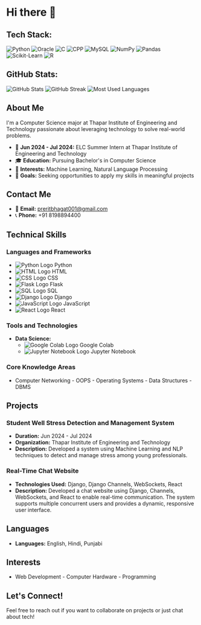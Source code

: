 # Hi there 👋

## Tech Stack:
<p align="left">
  <img src="https://img.shields.io/badge/Python-3776AB?style=for-the-badge&logo=python&logoColor=white" alt="Python"/>
  <img src="https://img.shields.io/badge/Oracle-F80000?style=for-the-badge&logo=oracle&logoColor=white" alt="Oracle"/>
  <img src="https://img.shields.io/badge/C-4EA94B?style=for-the-badge&logo=C&logoColor=white" alt="C"/>
  <img src="https://img.shields.io/badge/C++-4EA94B?style=for-the-badge&logo=C++&logoColor=white" alt="CPP"/>
  <img src="https://img.shields.io/badge/MySQL-4479A1?style=for-the-badge&logo=mysql&logoColor=white" alt="MySQL"/>
  <img src="https://img.shields.io/badge/NumPy-013243?style=for-the-badge&logo=numpy&logoColor=white" alt="NumPy"/>
  <img src="https://img.shields.io/badge/Pandas-150458?style=for-the-badge&logo=pandas&logoColor=white" alt="Pandas"/>
  <img src="https://img.shields.io/badge/Scikit--Learn-F7931E?style=for-the-badge&logo=scikit-learn&logoColor=white" alt="Scikit-Learn"/>
  <img src="https://img.shields.io/badge/R-276DC3?style=for-the-badge&logo=r&logoColor=white" alt="R"/>
</p>

## GitHub Stats:
![GitHub Stats](https://github-readme-stats.vercel.app/api?username=PreritBhagat&show_icons=true&theme=dark)
![GitHub Streak](https://github-readme-streak-stats.herokuapp.com?user=PreritBhagat&theme=dark)
![Most Used Languages](https://github-readme-stats.vercel.app/api/top-langs/?username=PreritBhagat&layout=compact&theme=dark)

## About Me
I'm a Computer Science major at Thapar Institute of Engineering and Technology passionate about leveraging technology to solve real-world problems.

- 🔭 **Jun 2024 - Jul 2024:** ELC Summer Intern at Thapar Institute of Engineering and Technology
- 🎓 **Education:** Pursuing Bachelor's in Computer Science
- 🌱 **Interests:** Machine Learning, Natural Language Processing
- 💼 **Goals:** Seeking opportunities to apply my skills in meaningful projects

## Contact Me
- 📧 **Email:** [preritbhagat001@gmail.com](mailto:preritbhagat001@gmail.com)
- 📞 **Phone:** +91 8198894400

## Technical Skills

### Languages and Frameworks
  - ![Python Logo](https://img.shields.io/badge/Python-3776AB?style=for-the-badge&logo=python&logoColor=white) Python
  - ![HTML Logo](https://img.shields.io/badge/HTML5-E34F26?style=for-the-badge&logo=html5&logoColor=white) HTML
  - ![CSS Logo](https://img.shields.io/badge/CSS3-1572B6?style=for-the-badge&logo=css3&logoColor=white) CSS
  - ![Flask Logo](https://img.shields.io/badge/Flask-000000?style=for-the-badge&logo=flask&logoColor=white) Flask
  - ![SQL Logo](https://img.shields.io/badge/SQL-4479A1?style=for-the-badge&logo=sql&logoColor=white) SQL
  - ![Django Logo](https://img.shields.io/badge/Django-092E20?style=for-the-badge&logo=django&logoColor=white) Django
  - ![JavaScript Logo](https://img.shields.io/badge/JavaScript-F7DF1E?style=for-the-badge&logo=javascript&logoColor=black) JavaScript
  - ![React Logo](https://img.shields.io/badge/React-61DAFB?style=for-the-badge&logo=react&logoColor=black) React
    
### Tools and Technologies
- **Data Science:**
  - ![Google Colab Logo](https://img.shields.io/badge/Google%20Colab-F9AB00?style=for-the-badge&logo=google-colab&logoColor=white) Google Colab
  - ![Jupyter Notebook Logo](https://img.shields.io/badge/Jupyter-FA0F00?style=for-the-badge&logo=jupyter&logoColor=white) Jupyter Notebook

### Core Knowledge Areas
- Computer Networking - OOPS - Operating Systems - Data Structures - DBMS

## Projects

### Student Well Stress Detection and Management System
- **Duration:** Jun 2024 - Jul 2024
- **Organization:** Thapar Institute of Engineering and Technology
- **Description:** Developed a system using Machine Learning and NLP techniques to detect and manage stress among young professionals.

### Real-Time Chat Website
- **Technologies Used:** Django, Django Channels, WebSockets, React
- **Description:** Developed a chat website using Django, Channels, WebSockets, and React to enable real-time communication. The system supports multiple concurrent users and provides a dynamic, responsive user interface.

## Languages

- **Languages:** English, Hindi, Punjabi

## Interests

- Web Development - Computer Hardware - Programming

## Let's Connect!
Feel free to reach out if you want to collaborate on projects or just chat about tech!
